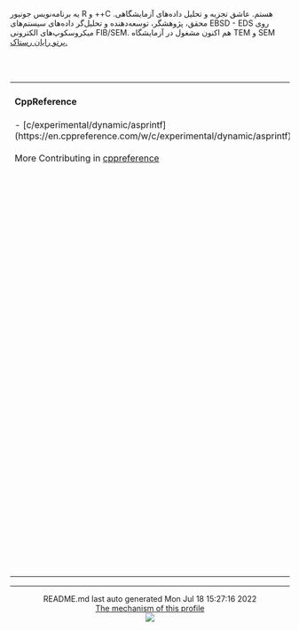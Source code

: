 یه برنامه‌نویس جونیور R و ++C هستم.
عاشق تجزیه و‌ تحلیل داده‌های آزمایشگاهی.
محقق، پژوهشگر، توسعه‌دهنده و تحلیل‌گر داده‌های سیستم‌های EBSD - EDS روی میکروسکوپ‌های الکترونی FIB/SEM.
هم اکنون مشغول در آزمایشگاه TEM و SEM [پرتو رایان رستاک.](https://partowrayan.com/)
<div align="center"><table><tr><td align="left" valign="top" width="33%"><h4>CppReference</h4>
- [c/experimental/dynamic/asprintf](https://en.cppreference.com/w/c/experimental/dynamic/asprintf)<br><br>
More Contributing in <a href="https://en.cppreference.com/mwiki/index.php?limit=50&tagfilter=&title=Special%3AContributions&contribs=user&target=Parisakhaleghi&namespace=&year=&month=-1">cppreference</a></td><br> <br>
<td align="left" valign="top" width="33%"><h4>آخرین پست های وبلاگ</h4>
- [معرفی CI/CD](https://parikhaleghi.ir/2022/07/07/ci-cd/)<br><br>
- [بخش ۰ – معرفی Intel® Stratix® ۱۰](https://parikhaleghi.ir/2022/05/30/0-intel-stratix-10/)<br><br>
- [Event Loop به زبان ساده!](https://parikhaleghi.ir/2022/05/16/basic-event-loop/)<br><br>
- [توابع ذاتی در MSVC، به خوبیِ اسمبلر درون‌خطی هستند؟](https://parikhaleghi.ir/2022/04/12/intrinsics/)<br><br>
- [this استنباطی](https://parikhaleghi.ir/2022/04/06/deducing-this/)<br><br>
- [منابع پیشنهادی برای یادگیری ++C](https://parikhaleghi.ir/2022/03/13/cc-resources/)<br><br>
- [if consteval](https://parikhaleghi.ir/2022/02/25/if-consteval/)<br><br>
- [مشکلات consteval و std::is_constant_evaluated](https://parikhaleghi.ir/2022/02/21/cc-consteval/)<br><br>
- [الگوهای مخفف تابع در ++C](https://parikhaleghi.ir/2022/02/20/cc-abbreviated-function-templates/)<br><br>
- [سی‌پلاس‌پلاس۲۰ و ماژول‌ها — قسمت سوّم](https://parikhaleghi.ir/2022/02/15/cc-modules-part-3/)<br><br>
More Content in <a href="https://parikhaleghi.ir">Parikhalegi.ir</a></td></tr></table></div><hr>
<div align="center">
README.md last auto generated Mon Jul 18 15:27:16 2022
<br>
<a href="https://parikhaleghi.ir/2022/07/07/ci-cd/#:~:text=%D9%85%D8%AB%D8%A7%D9%84%3A%20%D8%A7%D8%B3%D8%AA%D9%81%D8%A7%D8%AF%D9%87%20%D8%A7%D8%B2%20CI/CD%20%D8%AF%D8%B1%20%D8%A7%DA%A9%D8%A7%D9%86%D8%AA%20GitHub" target="_blank">The mechanism of this profile</a>
</div>
<div align="center">
<a href="https://github.com/PariKhaleghi/PariKhaleghi/actions/workflows/cron.yml"><img src="https://github.com/Mehranalam/PariKhaleghi/actions/workflows/cron.yml/badge.svg"></a>
</div>
